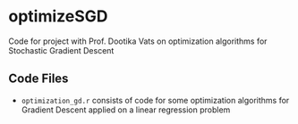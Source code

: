 # optimizeSGD
Code for project with Prof. Dootika Vats on optimization algorithms for Stochastic Gradient Descent

## Code Files

- `optimization_gd.r` consists of code for some optimization algorithms for Gradient Descent applied on a linear regression problem
